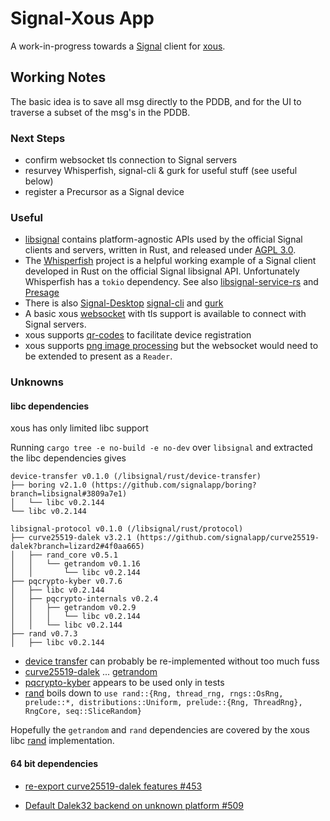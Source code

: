 # Signal-Xous App

A work-in-progress towards a [Signal](https://signal.org/) client for [xous](https://github.com/betrusted-io/xous-core#xous-core).


## Working Notes

The basic idea is to save all msg directly to the PDDB, and for the UI to traverse a subset of the msg's in the PDDB.

### Next Steps

* confirm websocket tls connection to Signal servers
* resurvey Whisperfish, signal-cli & gurk for useful stuff (see useful below)
* register a Precursor as a Signal device


### Useful

* [libsignal](https://github.com/signalapp/libsignal#overview) contains platform-agnostic APIs used by the official Signal clients and servers, written in Rust, and released under [AGPL 3.0](https://github.com/signalapp/libsignal/blob/main/LICENSE).
* The [Whisperfish](https://github.com/whisperfish/whisperfish#whisperfish) project is a helpful working example of a Signal client developed in Rust on the official Signal libsignal API. Unfortunately Whisperfish has a `tokio` dependency. See also [libsignal-service-rs](https://github.com/whisperfish/libsignal-service-rs#libsignal-service-rs) and [Presage](https://github.com/whisperfish/presage#presage)
* There is also [Signal-Desktop](https://github.com/signalapp/Signal-Desktop#signal-desktop) [signal-cli](https://github.com/AsamK/signal-cli#signal-cli) and [gurk](https://github.com/boxdot/gurk-rs#gurk-)
* A basic xous [websocket](https://github.com/nworbnhoj/xous-core/tree/websocket-lib/libs/websocket#readme) with tls support is available to connect with Signal servers.
* xous supports [qr-codes](https://github.com/betrusted-io/xous-core/blob/08aac2c2854dc3cfa7c277ddce85c0b88c72378b/services/modals/src/tests.rs#L160-L168) to facilitate device registration
* xous supports [png image processing](https://github.com/betrusted-io/xous-core/pull/207) but the websocket would need to be extended to present as a `Reader`.


### Unknowns

#### libc dependencies

xous has only limited libc support

Running `cargo tree -e no-build -e no-dev` over `libsignal` and extracted the libc dependencies gives

```
device-transfer v0.1.0 (/libsignal/rust/device-transfer)
├── boring v2.1.0 (https://github.com/signalapp/boring?branch=libsignal#3809a7e1)
│   └── libc v0.2.144
└── libc v0.2.144

libsignal-protocol v0.1.0 (/libsignal/rust/protocol)
├── curve25519-dalek v3.2.1 (https://github.com/signalapp/curve25519-dalek?branch=lizard2#4f0aa665)
│   ├── rand_core v0.5.1
│   │   └── getrandom v0.1.16
│   │       └── libc v0.2.144
├── pqcrypto-kyber v0.7.6
│   ├── libc v0.2.144
│   ├── pqcrypto-internals v0.2.4
│   │   ├── getrandom v0.2.9
│   │   │   └── libc v0.2.144
│   │   └── libc v0.2.144
├── rand v0.7.3
│   ├── libc v0.2.144

```
* [device transfer](https://github.com/signalapp/libsignal/blob/main/rust/device-transfer/src/lib.rs) can probably be re-implemented without too much fuss
* [curve25519-dalek](https://crates.io/crates/curve25519-dalek) ... [getrandom](https://crates.io/crates/getrandom)
* [pqcrypto-kyber](https://github.com/signalapp/libsignal/blob/af7bb8567c812aa13625fc90076bf71a59d64ff5/rust/protocol/src/kem.rs#L426-L455) appears to be used only in tests
* [rand]() boils down to `use rand::{Rng, thread_rng, rngs::OsRng, prelude::*, distributions::Uniform, prelude::{Rng, ThreadRng}, RngCore, seq::SliceRandom}`

Hopefully the `getrandom` and `rand` dependencies are covered by the xous libc [rand](https://github.com/betrusted-io/xous-core/blob/08aac2c2854dc3cfa7c277ddce85c0b88c72378b/services/ffi-test/sys/ffi/libc.c#L929-L975) implementation.

#### 64 bit dependencies

* [re-export curve25519-dalek features #453](https://github.com/signalapp/libsignal/issues/453)

* [Default Dalek32 backend on unknown platform #509](https://github.com/dalek-cryptography/curve25519-dalek/pull/509)


